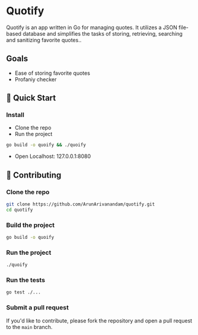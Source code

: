 # Quotify

Quotify is an app written in Go for managing quotes. It utilizes a JSON file-based
database and simplifies the tasks of storing, retrieving, searching and sanitizing
favorite quotes..

## Goals
- Ease of storing favorite quotes
- Profaniy checker

## 🚀 Quick Start
### Install 
- Clone the repo
- Run the project
```bash
go build -o quoify && ./quoify
```
- Open Localhost: 127.0.0.1:8080

## 🤝 Contributing

### Clone the repo

```bash
git clone https://github.com/ArunArivanandam/quotify.git
cd quotify
```

### Build the project

```bash
go build -o quoify
```

### Run the project

```bash
./quoify
```

### Run the tests

```bash
go test ./...
```

### Submit a pull request

If you'd like to contribute, please fork the repository and open a pull request to the `main` branch.
